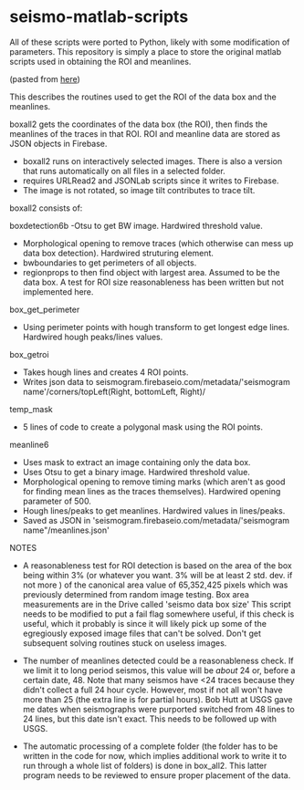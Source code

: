 # seismo-matlab-scripts

All of these scripts were ported to Python, likely with some modification of parameters.  This repository is simply a place to store the original matlab scripts used in obtaining the ROI and meanlines.

(pasted from [here](https://docs.google.com/document/d/15OJ0cvLZTeJysPPoNEUx0-Hfrh-ozMO2BZyEjHl_w6o/edit))

This describes the routines used to get the ROI of the data box and the meanlines.

boxall2 gets the coordinates of the data box (the ROI), then finds the meanlines of the traces in that ROI.   ROI and meanline data are stored as JSON objects in Firebase.  
- boxall2 runs on interactively selected images.   There is also a version that runs automatically on all files in a selected folder.
- requires URLRead2 and JSONLab scripts since it writes to Firebase.
- The image is not rotated, so image tilt contributes to trace tilt.  

boxall2 consists of: 

boxdetection6b
-Otsu to get BW image.  Hardwired threshold value.
- Morphological opening to remove traces (which otherwise can mess up data box detection).  Hardwired struturing element. 
- bwboundaries to get perimeters of all objects.
- regionprops to then find object with largest area.  Assumed to be the data box.   A test for ROI size reasonableness has been written but not implemented here.

 
box_get_perimeter
- Using perimeter points with hough transform to get longest edge lines.  Hardwired hough peaks/lines values.


box_getroi
- Takes hough lines and creates 4 ROI points.   
- Writes json data  to seismogram.firebaseio.com/metadata/'seismogram name'/corners/topLeft(Right, bottomLeft, Right)/

temp_mask
- 5 lines of code to create a polygonal mask using the ROI points.  
 
meanline6
- Uses mask to extract an image containing only the data box.
-  Uses Otsu to get a binary image.  Hardwired threshold value.
- Morphological opening to remove timing marks (which aren't as good for finding mean lines as the traces themselves).   Hardwired opening parameter of 500.  
- Hough lines/peaks to get meanlines.    Hardwired values in lines/peaks.
-  Saved as JSON in 'seismogram.firebaseio.com/metadata/'seismogram name"/meanlines.json'

NOTES
- A reasonableness test for ROI detection is based on the area of the box being within 3% (or whatever you want. 3% will be at least 2 std. dev. if not more ) of the canonical area value of 65,352,425 pixels which was previously determined from random image testing.  Box area measurements are in the Drive called 'seismo data box size'    This script  needs to be modified to put a fail flag somewhere useful, if this check is useful, which it probably is since it will likely pick up some of the egregiously exposed image files that can't be solved.  Don't get subsequent solving routines stuck on useless images.

- The number of meanlines detected could be a reasonableness check.   If we limit it to long period seismos, this value will be *about* 24 or, before a certain date, 48.   Note that many seismos have <24 traces because they didn't collect a full 24 hour cycle.  However, most if not all won't have more than 25 (the extra line is for partial hours).  Bob Hutt at USGS gave me dates when seismographs were purported switched from 48 lines to 24 lines, but this date isn't exact. This needs to be followed up with USGS.

-  The automatic processing of a complete folder (the folder has to be written in the code for now, which implies additional work to write it to run through a whole list of folders) is done in box_all2.   This latter program needs to be reviewed to ensure proper placement of the data.
